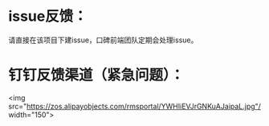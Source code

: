 # issue反馈：

请直接在该项目下建issue，口碑前端团队定期会处理issue。

# 钉钉反馈渠道（紧急问题）：

<img src="https://zos.alipayobjects.com/rmsportal/YWHIiEVJrGNKuAJaipaL.jpg"/ width="150">
